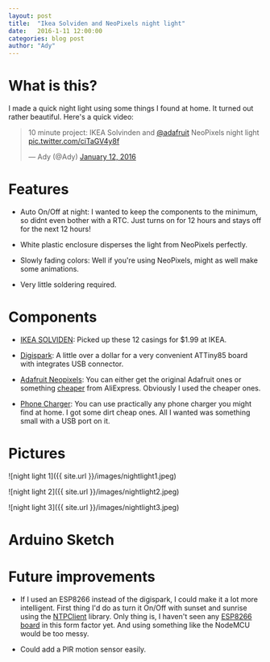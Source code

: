 ```yaml
---
layout: post
title:  "Ikea Solviden and NeoPixels night light"
date:   2016-1-11 12:00:00
categories: blog post
author: "Ady"
---
```


# What is this?

I made a quick night light using some things I found at home. It turned out rather beautiful. Here's a quick video:

<p align="center">
<blockquote class="twitter-video" lang="en"><p lang="en" dir="ltr">10 minute project: IKEA Solvinden and <a href="https://twitter.com/adafruit">@adafruit</a> NeoPixels night light <a href="https://t.co/ciTaGV4y8f">pic.twitter.com/ciTaGV4y8f</a></p>&mdash; Ady (@Ady) <a href="https://twitter.com/Ady/status/686778912186105856">January 12, 2016</a></blockquote>
<script async src="//platform.twitter.com/widgets.js" charset="utf-8"></script>
</p>

# Features
- Auto On/Off at night: I wanted to keep the components to the minimum, so didnt even bother with a RTC. Just turns on for 12 hours and stays off for the next 12 hours!

- White plastic enclosure disperses the light from NeoPixels perfectly.

- Slowly fading colors: Well if you're using NeoPixels, might as well make some animations.

- Very little soldering required.

# Components

- [IKEA SOLVIDEN](http://www.ikea.com/aa/en/catalog/products/00302026/): Picked up these 12 casings for $1.99 at IKEA.

- [Digispark](http://www.aliexpress.com/item/1pcs-CJMCU-Digispark-kickstarter-miniature-for-Arduino-usb-development-board/32432747996.html?spm=2114.01020208.3.10.aHiAuF&ws_ab_test=searchweb201556_1,searchweb201644_5_10001_10002_10005_10006_10003_10004_62_61,searchweb201560_8,searchweb1451318400_6150): A little over a dollar for a very convenient ATTiny85 board with integrates USB connector.

- [Adafruit Neopixels](https://www.adafruit.com/category/168): You can either get the original Adafruit ones or something [cheaper](http://www.aliexpress.com/store/all-wholesale-products/1051119.html) from AliExpress. Obviously I used the cheaper ones. 

- [Phone Charger](http://www.aliexpress.com/item/High-Quality-5V-2-1-1A-Dual-US-AC-Travel-USB-Wall-Charger-for-iPhone-Samsung/32319820235.html?spm=2114.01020208.3.11.ao7BlF&ws_ab_test=searchweb201556_1,searchweb201644_5_10001_10002_10005_10006_10003_10004_62,searchweb201560_8,searchweb1451318400_6150): You can use practically any phone charger you might find at home. I got some dirt cheap ones. All I wanted was something small with a USB port on it.

# Pictures

![night light 1]({{ site.url }}/images/nightlight1.jpeg)


![night light 2]({{ site.url }}/images/nightlight2.jpeg)


![night light 3]({{ site.url }}/images/nightlight3.jpeg)

# Arduino Sketch

<script src="https://gist.github.com/AdySan/27cd7133c7ec8f2d8288.js"></script>

# Future improvements

- If I used an ESP8266 instead of the digispark, I could make it a lot more intelligent. First thing I'd do as turn it On/Off with sunset and sunrise using the [NTPClient](https://github.com/FWeinb/NTPClient) library. Only thing is, I haven't seen any [ESP8266 board](https://twitter.com/Ady/status/686742995626934272) in this form factor yet. And using something like the NodeMCU would be too messy.

- Could add a PIR motion sensor easily.
